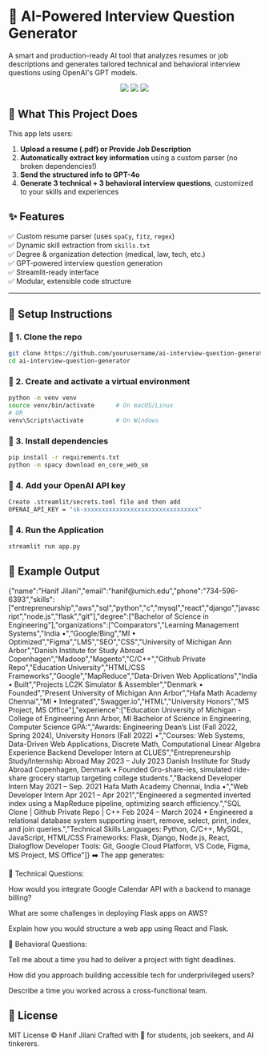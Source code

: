 # 🤖 AI-Powered Interview Question Generator


A smart and production-ready AI tool that analyzes resumes or job descriptions and generates tailored technical and behavioral interview questions using OpenAI's GPT models.

<div align="center">
  <img src="https://img.shields.io/badge/Python-3.10+-blue" />
  <img src="https://img.shields.io/badge/OpenAI-GPT4o-brightgreen" />
  <img src="https://img.shields.io/badge/Streamlit-ready-orange" />
</div>

## 📌 What This Project Does

This app lets users:

1. **Upload a resume (.pdf) or Provide Job Description**
2. **Automatically extract key information** using a custom parser (no broken dependencies!)
3. **Send the structured info to GPT-4o**
4. **Generate 3 technical + 3 behavioral interview questions**, customized to your skills and experiences

## ✨ Features

✅ Custom resume parser (uses `spaCy`, `fitz`, `regex`)  
✅ Dynamic skill extraction from `skills.txt`  
✅ Degree & organization detection (medical, law, tech, etc.)  
✅ GPT-powered interview question generation  
✅ Streamlit-ready interface  
✅ Modular, extensible code structure  

---
## 🚀 Setup Instructions

### 🔹 1. Clone the repo

```bash
git clone https://github.com/yourusername/ai-interview-question-generator.git
cd ai-interview-question-generator
```
### 🔹 2. Create and activate a virtual environment
```bash
python -m venv venv
source venv/bin/activate      # On macOS/Linux
# OR
venv\Scripts\activate         # On Windows
```
### 🔹 3. Install dependencies
```bash
pip install -r requirements.txt
python -m spacy download en_core_web_sm
```
### 🔹 4. Add your OpenAI API key
```bash
Create .streamlit/secrets.toml file and then add
OPENAI_API_KEY = "sk-xxxxxxxxxxxxxxxxxxxxxxxxxxxxxxxx"
```
### 🔹 4. Run the Application
```bash
streamlit run app.py
```

<h2>🧪 Example Output</h2>
{"name":"Hanif Jilani","email":"hanif@umich.edu","phone":"734-596-6393","skills":["entrepreneurship","aws","sql","python","c","mysql","react","django","javascript","node.js","flask","git"],"degree":["Bachelor of Science in Engineering"],"organizations":["Comparators","Learning Management Systems","India •","Google/Bing","MI • Optimized","Figma","LMS","SEO","CSS","University of Michigan Ann Arbor","Danish Institute for Study Abroad Copenhagen","Madoop","Magento","C/C++","Github Private Repo","Education University","HTML/CSS Frameworks","Google","MapReduce","Data-Driven Web Applications","India • Built","Projects LC2K Simulator & Assembler","Denmark • Founded","Present University of Michigan Ann Arbor","Hafa Math Academy Chennai","MI • Integrated","Swagger.io","HTML","University Honors","MS Project, MS Office"],"experience":["Education University of Michigan - College of Engineering Ann Arbor, MI Bachelor of Science in Engineering, Computer Science GPA:","Awards: Engineering Dean’s List (Fall 2022, Spring 2024), University Honors (Fall 2022) •","Courses: Web Systems, Data-Driven Web Applications, Discrete Math, Computational Linear Algebra Experience Backend Developer Intern at CLUES","Entrepreneurship Study/Internship Abroad May 2023 – July 2023 Danish Institute for Study Abroad Copenhagen, Denmark • Founded Gro-share-ies, simulated ride-share grocery startup targeting college students.","Backend Developer Intern May 2021 – Sep. 2021 Hafa Math Academy Chennai, India •","Web Developer Intern Apr 2021 – Apr 2021","Engineered a segmented inverted index using a MapReduce pipeline, optimizing search efficiency.","SQL Clone | Github Private Repo | C++ Feb 2024 – March 2024 • Engineered a relational database system supporting insert, remove, select, print, index, and join queries.","Technical Skills Languages: Python, C/C++, MySQL, JavaScript, HTML/CSS Frameworks: Flask, Django, Node.js, React, Dialogflow Developer Tools: Git, Google Cloud Platform, VS Code, Figma, MS Project, MS Office"]}
➡️ The app generates:

🔧 Technical Questions:

How would you integrate Google Calendar API with a backend to manage billing?

What are some challenges in deploying Flask apps on AWS?

Explain how you would structure a web app using React and Flask.

💬 Behavioral Questions:

Tell me about a time you had to deliver a project with tight deadlines.

How did you approach building accessible tech for underprivileged users?

Describe a time you worked across a cross-functional team.

<h2>📄 License</h2>
MIT License © Hanif Jilani
Crafted with 💙 for students, job seekers, and AI tinkerers.
